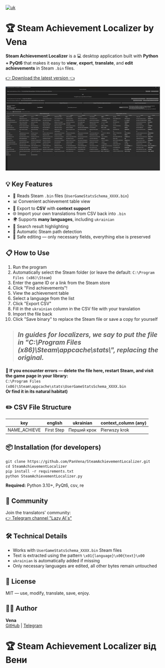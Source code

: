 [![uk](https://img.shields.io/badge/lang-uk-green.svg)](https://github.com/PanVena/SteamAchievementLocalizer/blob/main/README.uk.md)

<h1>🏆 Steam Achievement Localizer by Vena</h1>

<p><strong>Steam Achievement Localizer</strong> is a 💻 desktop application built with <strong>Python + PyQt6</strong> that makes it easy to <strong>view</strong>, <strong>export</strong>, <strong>translate</strong>, and <strong>edit achievements</strong> in Steam <code>.bin</code> files. </p>

<p><a class="button-link" href="https://github.com/PanVena/SteamAchievementLocalizer/releases/latest" target="_blank">👉 Download the latest version 👈</a></p>

![Screenshot](assets/scrn.png)

<h2>💡 Key Features</h2>
<ul>
    <li>📂 Reads Steam <code>.bin</code> files (<code>UserGameStatsSchema_XXXX.bin</code>)</li>
    <li>📊 Convenient achievement table view</li>
    <li>🧾 Export to <strong>CSV</strong> with <strong>context support</strong></li>
    <li>🌐 Import your own translations from CSV back into <code>.bin</code></li>
    <li>🌍 Supports <strong>many languages</strong>, including <code>ukrainian</code></li>
    <li>🧠 Search result highlighting</li>
    <li>🔎 Automatic Steam path detection</li>
    <li>🔐 Safe editing — only necessary fields, everything else is preserved</li>
</ul>

<h2>📋 How to Use</h2>
<ol>
    <li>Run the program</li>
    <li>Automatically select the Steam folder (or leave the default: <code>C:\Program Files (x86)\Steam</code>)</li>
    <li>Enter the game ID or a link from the Steam store</li>
    <li>Click "Find achievements"!</li>
    <li>View the achievement table</li>
    <li>Select a language from the list</li>
    <li>Click "Export CSV"</li>
    <li>Fill in the <code>ukrainian</code> column in the CSV file with your translation</li>
    <li>Import the file back</li>
    <li>Click "Save binary" to replace the Steam file or save a copy for yourself</li>
</ol>

<blockquote>
   <h2> <p><strong><i>In guides for localizers, we say to put the file in "C:\Program Files (x86)\Steam\appcache\stats\", replacing the original.</i></strong></p></h2>
</blockquote>

<p><strong>🧯 If you encounter errors — delete the file here, restart Steam, and visit the game page in your library:</strong><br>
<code>C:\Program Files (x86)\Steam\appcache\stats\UserGameStatsSchema_XXXX.bin</code><br>
<strong>Or find it in its natural habitat)</strong></p>

<h2>✏️ CSV File Structure</h2>

<table>
    <thead>
        <tr>
            <th>key</th>
            <th>english</th>
            <th>ukrainian</th>
            <th>context_column (any)</th>
        </tr>
    </thead>
    <tbody>
        <tr>
            <td>NAME_ACHIEVE</td>
            <td>First Step</td>
            <td>Перший крок</td>
            <td>Pierwszy krok</td>
        </tr>
    </tbody>
</table>

<h2>📦 Installation (for developers)</h2>
<pre><code>git clone https://github.com/PanVena/SteamAchievementLocalizer.git
cd SteamAchievementLocalizer
pip install -r requirements.txt
python SteamAchievementLocalizer.py
</code></pre>
<p><strong>Required:</strong> Python 3.10+, PyQt6, csv, re</p>

<h2>👥 Community</h2>
<p>Join the translators' community:<br>
<a href="https://t.me/linyvi_sh_ji" target="_blank">👉 Telegram channel "Lazy AI`s"</a></p>


<h2>🛠 Technical Details</h2>
<ul>
    <li>Works with <code>UserGameStatsSchema_XXXX.bin</code> Steam files</li>
    <li>Text is extracted using the pattern <code>\x01{language}\x00{text}\x00</code></li>
    <li><code>ukrainian</code> is automatically added if missing</li>
    <li>Only necessary languages are edited, all other bytes remain untouched</li>
</ul>

<h2>🔖 License</h2>
<p>MIT — use, modify, translate, save, enjoy.</p>

<h2>🧑‍💻 Author</h2>
<p><strong>Vena</strong><br>
<a href="https://github.com/PanVena" target="_blank">GitHub</a> | <a href="https://t.me/Pan_Vena" target="_blank">Telegram</a></p>
<h1>🏆 Steam Achievement Localizer від Вени</h1>
